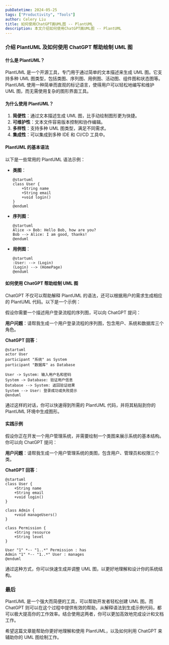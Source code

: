```yaml
---
pubDatetime: 2024-05-25
tags: ["Productivity", "Tools"]
author: Celery Liu
title: 如何使用ChatGPT画UML图 -- PlantUML
description: 本文介绍如何使用ChatGPT画UML图 -- PlantUML
---
```


### 介绍 PlantUML 及如何使用 ChatGPT 帮助绘制 UML 图

#### 什么是 PlantUML？

PlantUML 是一个开源工具，专门用于通过简单的文本描述来生成 UML 图。它支持多种 UML 图类型，包括类图、序列图、用例图、活动图、组件图和状态图等。PlantUML 使用一种简单而直观的标记语言，使得用户可以轻松地编写和维护 UML 图，而无需使用复杂的图形界面工具。

#### 为什么使用 PlantUML？

1. **简便性**：通过文本描述生成 UML 图，比手动绘制图形更为快捷。
2. **可维护性**：文本文件容易版本控制和协作编辑。
3. **多样性**：支持多种 UML 图类型，满足不同需求。
4. **集成性**：可以集成到多种 IDE 和 CI/CD 工具中。

#### PlantUML 的基本语法

以下是一些常用的 PlantUML 语法示例：

- **类图**：

  ```
  @startuml
  class User {
      +String name
      +String email
      +void login()
  }
  @enduml
  ```

- **序列图**：

  ```
  @startuml
  Alice -> Bob: Hello Bob, how are you?
  Bob --> Alice: I am good, thanks!
  @enduml
  ```

- **用例图**：
  ```
  @startuml
  :User: --> (Login)
  (Login) --> (HomePage)
  @enduml
  ```

#### 如何使用 ChatGPT 帮助绘制 UML 图

ChatGPT 不仅可以帮助解释 PlantUML 的语法，还可以根据用户的需求生成相应的 PlantUML 代码。以下是一个示例：

假设你需要一个描述用户登录流程的序列图，可以向 ChatGPT 提问：

**用户问题**：请帮我生成一个用户登录流程的序列图，包含用户、系统和数据库三个角色。

**ChatGPT 回答**：

```
@startuml
actor User
participant "系统" as System
participant "数据库" as Database

User -> System: 输入用户名和密码
System -> Database: 验证用户信息
Database --> System: 返回验证结果
System --> User: 登录成功或失败提示
@enduml
```

通过这样的对话，你可以快速得到所需的 PlantUML 代码，并将其粘贴到你的 PlantUML 环境中生成图形。

#### 实践示例

假设你正在开发一个用户管理系统，并需要绘制一个类图来展示系统的基本结构。你可以向 ChatGPT 提问：

**用户问题**：请帮我生成一个用户管理系统的类图，包含用户、管理员和权限三个类。

**ChatGPT 回答**：

```
@startuml
class User {
    +String name
    +String email
    +void login()
}

class Admin {
    +void manageUsers()
}

class Permission {
    +String resource
    +String level
}

User "1" *-- "1..*" Permission : has
Admin "1" *-- "1..*" User : manages
@enduml
```

通过这种方式，你可以快速生成并调整 UML 图，以更好地理解和设计你的系统结构。

### 最后

PlantUML 是一个强大而简便的工具，可以帮助开发者轻松创建 UML 图。而 ChatGPT 则可以在这个过程中提供有效的帮助，从解释语法到生成示例代码，都可以极大提高你的工作效率。结合使用这两者，你可以更加高效地完成设计和文档工作。

希望这篇文章能帮助你更好地理解和使用 PlantUML，以及如何利用 ChatGPT 来辅助你的 UML 图绘制工作。
